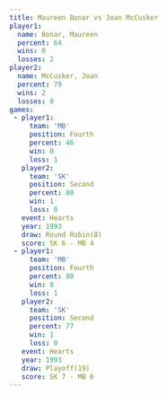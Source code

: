 ```yaml
---
title: Maureen Bonar vs Joan McCusker
player1:              
  name: Bonar, Maureen
  percent: 64         
  wins: 0             
  losses: 2           
player2:              
  name: McCusker, Joan
  percent: 79         
  wins: 2             
  losses: 0           
games:
 - player1:          
     team: 'MB'      
     position: Fourth
     percent: 46     
     win: 0          
     loss: 1         
   player2:          
     team: 'SK'      
     position: Second
     percent: 80     
     win: 1          
     loss: 0         
   event: Hearts       
   year: 1993          
   draw: Round Robin(8)
   score: SK 6 - MB 4  
 - player1:          
     team: 'MB'      
     position: Fourth
     percent: 80     
     win: 0          
     loss: 1         
   player2:          
     team: 'SK'      
     position: Second
     percent: 77     
     win: 1          
     loss: 0         
   event: Hearts     
   year: 1993        
   draw: Playoff(19) 
   score: SK 7 - MB 6
---
```

